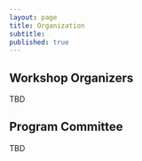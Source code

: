 ```yaml
---
layout: page
title: Organization
subtitle:
published: true
---
```


## Workshop Organizers
TBD
<!--
* [Ben Abramowitz](https://benabramowitz.github.io/), Tulane University
* [Haris Aziz](https://research.unsw.edu.au/people/associate-professor-haris-aziz), UNSW Sydney and Data61
* [John P. Dickerson](http://jpdickerson.com/), University of Maryland
* [Hadi Hosseini](https://faculty.ist.psu.edu/hadi/), Penn State University
* [Nicholas Mattei](http://www.nickmattei.net/), Tulane University
* [Svetlana Obraztsova](https://carleton.ca/scs/people/svetlana-obraztsova/), Carleton University
* [Zinovi Rabinovich](https://carleton.ca/scs/people/zinovi-rabinovich/), Carleton University
* [Alan Tsang](https://people.scs.carleton.ca/~alantsang/), Carleton University
* [Tomasz Wąs](https://www.mimuw.edu.pl/~twas/), University of Oxford
-->

## Program Committee
TBD
<!--
Shiri Alouf-Heffetz (Ben Gurion University)<br>
Ben Armstrong (University of Waterloo)<br>
Lorenzo Bastianello (Ca' Foscari University of Venice)<br>
Nawal Benabbou (Sorbonne Université - LIP6)<br>
Márton Benedek (Centre for Economic and Regional Studies)<br>
Martin Bullinger (University of Oxford)<br>
Margarida Carvalho (Université de Montréal)<br>
Po-An Chen (National Yang Ming Chiao Tung University)<br>
Sankarshan Damle (IIIT, Hyderabad)<br>
Aurélien Delage (INSA)<br>
Théo Delemazure (Paris Dauphine University)<br>
Edith Elkind (University of Oxford)<br>
Gabor Erdelyi (University of Canterbury)<br>
Roy Fairstein (BGU)<br>
Piotr Faliszewski (AGH University)<br>
Serge Gaspers (UNSW Sydney)<br>
Athina Georgara (Artificial Intelligence Research Institute (IIIA), CSIC)<br>
Denizalp Goktas (Brown University)<br>
Amy R. Greenwald (Brown University)<br>
Sujit Gujar (Machine Learning Laboratory, International Institute of Information Technology, Hyderabad)<br>
Noam Hazon (Ariel University)<br>
Mehmet S. Ismail (King's College London)<br>
Atsushi Iwasaki (University of Electro-Communications)<br>
Joshua Kavner (Rensselaer Polytechnic Institute)<br>
Marina L. Knittel (University of Maryland, College Park)<br>
Alexander Lam (City University of Hong Kong)<br>
Patrick Lederer (Technische Universität München)<br>
Grzegorz Lisowski (AGH University)<br>
Buhong Liu (King's College London)<br>
Aghaheybat Mammadov (Pennsylvania State University)<br>
Reshef Meir (Technion)<br>
Caspar Oesterheld (Carnegie Mellon University)<br>
Josue Ortega (Queen's University Belfast)<br>
Manisha Padala (Machine Learning Lab, International Institute of Information Technology, Hyderabad)<br>
Laurent Perrussel (University of Toulouse 1)<br>
Baharak Rastegari (University of Southampton)<br>
Sanjukta Roy (University of Leeds)<br>
Šimon Schierreich (Czech Technical University in Prague)<br>
Rik Sengupta (University of Massachusetts Amherst)<br>
Aditi Sethia (IIT Gandhinagar)<br>
Sofia Simola (TU Wien)<br>
A. R. Sricharan (University of Vienna)<br>
Errikos Streviniotis (Technical University of Crete)<br>
Martin Strobel (National University of Singapore)<br>
Warut Suksompong (National University of Singapore)<br>
Ankang Sun (Department of Computing The Hong Kong Polytechnic University)<br>
Zhaohong Sun (Kyushu University)<br>
Sam Taggart (Oberlin College)<br>
Rohit Vaish (Indian Institute of Technology Delhi)<br>
Victor Verdugo (Universidad de O'Higgins)<br>
Vignesh Viswanathan (University of Massachusetts, Amherst)<br>
Toby Walsh (UNSW Sydney)<br>
Anaëlle Wilczynski (CentraleSupélec)<br>
Lirong Xia (RPI)<br>
Vahid Yazdanpanah (University of Southampton)<br>
Guanghui Yu (Washington University in St. Louis)<br>
Dengji Zhao (ShanghaiTech University)<br>
-->

<!--
| Name | Institution | 
|----------|-------------|
-->



